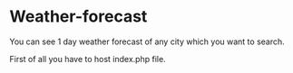 # Weather-forecast
You can see 1 day weather forecast of any city which you want to search.

First of all you have to host index.php file.
